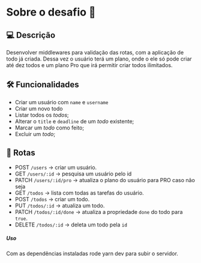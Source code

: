 # Sobre o desafio 🚀

## 💻 Descrição
Desenvolver middlewares para validação das rotas, com a aplicação de todo já criada. Dessa vez o usuário terá um plano, onde o ele só pode criar até dez todos e um plano Pro que irá permitir criar todos ilimitados.

## 🛠️ Funcionalidades

- Criar um usuário com `name` e `username`
- Criar um novo todo
- Listar todos os _todos_;
- Alterar o `title` e `deadline` de um _todo_ existente;
- Marcar um _todo_ como feito;
- Excluir um _todo_;

## 🔗 Rotas

- POST `/users` → criar um usuário.
- GET `/users/:id` → pesquisa um usuário pelo id
- PATCH `/users/:id/pro` → atualiza o plano do usuário para PRO caso não seja
- GET `/todos` → lista com todas as tarefas do usuário.
- POST `/todos` → criar um todo.
- PUT `/todos/:id` → atualiza um todo.
- PATCH `/todos/:id/done` → atualiza a propriedade `done` do todo para `true`.
- DELETE `/todos/:id` → deleta um todo pela `id`

##### Uso

Com as dependências instaladas rode yarn dev para subir o servidor.